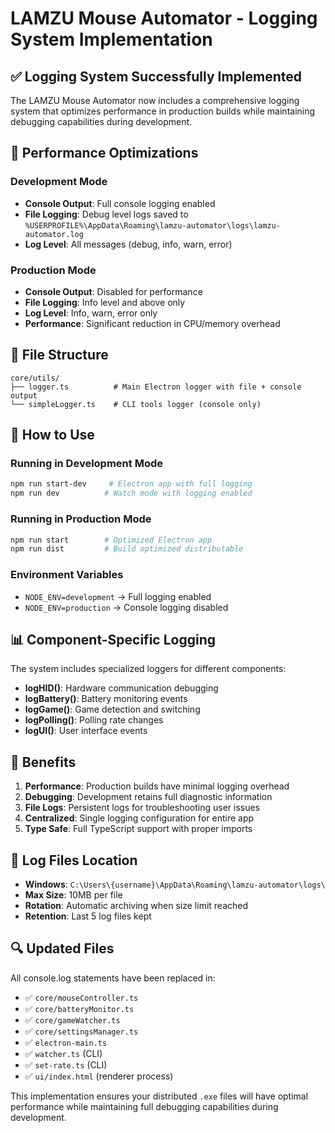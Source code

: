 # LAMZU Mouse Automator - Logging System Implementation

## ✅ Logging System Successfully Implemented

The LAMZU Mouse Automator now includes a comprehensive logging system that optimizes performance in production builds while maintaining debugging capabilities during development.

## 🚀 Performance Optimizations

### Development Mode
- **Console Output**: Full console logging enabled
- **File Logging**: Debug level logs saved to `%USERPROFILE%\AppData\Roaming\lamzu-automator\logs\lamzu-automator.log`
- **Log Level**: All messages (debug, info, warn, error)

### Production Mode  
- **Console Output**: Disabled for performance
- **File Logging**: Info level and above only
- **Log Level**: Info, warn, error only
- **Performance**: Significant reduction in CPU/memory overhead

## 📁 File Structure

```
core/utils/
├── logger.ts          # Main Electron logger with file + console output
└── simpleLogger.ts    # CLI tools logger (console only)
```

## 🔧 How to Use

### Running in Development Mode
```bash
npm run start-dev     # Electron app with full logging
npm run dev          # Watch mode with logging enabled
```

### Running in Production Mode
```bash
npm run start        # Optimized Electron app
npm run dist         # Build optimized distributable
```

### Environment Variables
- `NODE_ENV=development` → Full logging enabled
- `NODE_ENV=production` → Console logging disabled

## 📊 Component-Specific Logging

The system includes specialized loggers for different components:

- **logHID()**: Hardware communication debugging
- **logBattery()**: Battery monitoring events  
- **logGame()**: Game detection and switching
- **logPolling()**: Polling rate changes
- **logUI()**: User interface events

## 🎯 Benefits

1. **Performance**: Production builds have minimal logging overhead
2. **Debugging**: Development retains full diagnostic information
3. **File Logs**: Persistent logs for troubleshooting user issues
4. **Centralized**: Single logging configuration for entire app
5. **Type Safe**: Full TypeScript support with proper imports

## 📝 Log Files Location

- **Windows**: `C:\Users\{username}\AppData\Roaming\lamzu-automator\logs\`
- **Max Size**: 10MB per file
- **Rotation**: Automatic archiving when size limit reached
- **Retention**: Last 5 log files kept

## 🔍 Updated Files

All console.log statements have been replaced in:
- ✅ `core/mouseController.ts`
- ✅ `core/batteryMonitor.ts` 
- ✅ `core/gameWatcher.ts`
- ✅ `core/settingsManager.ts`
- ✅ `electron-main.ts`
- ✅ `watcher.ts` (CLI)
- ✅ `set-rate.ts` (CLI)
- ✅ `ui/index.html` (renderer process)

This implementation ensures your distributed `.exe` files will have optimal performance while maintaining full debugging capabilities during development.
